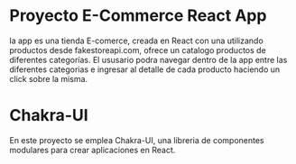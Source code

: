 # Proyecto E-Commerce React App
la app es una tienda E-comerce, creada en React con una utilizando productos desde fakestoreapi.com, ofrece un catalogo productos de diferentes categorías.
El ususario podra navegar dentro de la app entre las diferentes categorias e ingresar al detalle de cada producto haciendo un click sobre la misma.

# Chakra-UI 
En este proyecto se emplea Chakra-UI, una libreria de componentes modulares para crear aplicaciones en React.
